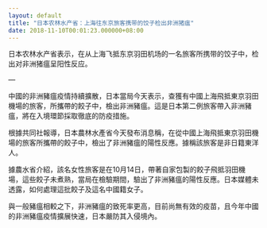 ```yaml
---
layout: default
title: "日本农林水产省：上海往东京旅客携带的饺子检出非洲猪瘟"
date: 2018-11-10T00:01:23.000000+08:00
---
```


日本农林水产省表示，在从上海飞抵东京羽田机场的一名旅客所携带的饺子中，检出对非洲猪瘟呈阳性反应。 

—

中國的非洲豬瘟疫情持續擴散，日本當局今天表示，查獲有中國上海飛抵東京羽田機場的旅客，所攜帶的餃子中，檢出非洲豬瘟。這是日本第二例旅客帶入非洲豬瘟，將在入境環節採取徹底的防疫措施。

根據共同社報導，日本農林水產省今天發布消息稱，在從中國上海飛抵東京羽田機場的旅客所攜帶的餃子中，檢出了非洲豬瘟的陽性反應。據稱該旅客是非日籍東洋人。

據農水省介紹，該名女性旅客是在10月14日，帶著自家包製的餃子飛抵羽田機場，這些餃子未煮熟，當局在檢驗期間，驗出了非洲豬瘟的陽性反應。日本媒體未透露，如何處理這批餃子及這名中國籍女子。

與一般豬瘟相較之下，非洲豬瘟的致死率更高，目前尚無有效的疫苗，且今年中國的非洲豬瘟疫情擴展快速，日本嚴防其入侵境內。

